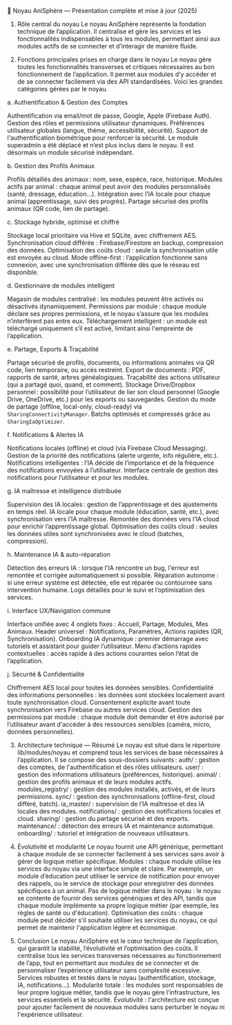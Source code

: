 🧩 Noyau AniSphère — Présentation complète et mise à jour (2025)

1. Rôle central du noyau
Le noyau AniSphère représente la fondation technique de l’application.
Il centralise et gère les services et les fonctionnalités indispensables à tous les modules, permettant ainsi aux modules actifs de se connecter et d’interagir de manière fluide.
 
2. Fonctions principales prises en charge dans le noyau
Le noyau gère toutes les fonctionnalités transverses et critiques nécessaires au bon fonctionnement de l’application. Il permet aux modules d’y accéder et de se connecter facilement via des API standardisées. Voici les grandes catégories gérées par le noyau.

a. Authentification & Gestion des Comptes

Authentification via email/mot de passe, Google, Apple (Firebase Auth).
Gestion des rôles et permissions utilisateur dynamiques.
Préférences utilisateur globales (langue, thème, accessibilité, sécurité).
Support de l'authentification biométrique pour renforcer la sécurité.
Le module superadmin a été déplacé et n’est plus inclus dans le noyau. Il est désormais un module sécurisé indépendant.

b. Gestion des Profils Animaux

Profils détaillés des animaux : nom, sexe, espèce, race, historique.
Modules actifs par animal : chaque animal peut avoir des modules personnalisés (santé, dressage, éducation…).
Intégration avec l’IA locale pour chaque animal (apprentissage, suivi des progrès).
Partage sécurisé des profils animaux (QR code, lien de partage).

c. Stockage hybride, optimisé et chiffré

Stockage local prioritaire via Hive et SQLite, avec chiffrement AES.
Synchronisation cloud différée : Firebase/Firestore en backup, compression des données.
Optimisation des coûts cloud : seule la synchronisation utile est envoyée au cloud.
Mode offline-first : l’application fonctionne sans connexion, avec une synchronisation différée dès que le réseau est disponible.

d. Gestionnaire de modules intelligent

Magasin de modules centralisé : les modules peuvent être activés ou désactivés dynamiquement.
Permissions par module : chaque module déclare ses propres permissions, et le noyau s’assure que les modules n’interfèrent pas entre eux.
Téléchargement intelligent : un module est téléchargé uniquement s’il est activé, limitant ainsi l'empreinte de l’application.

e. Partage, Exports & Traçabilité

Partage sécurisé de profils, documents, ou informations animales via QR code, lien temporaire, ou accès restreint.
Export de documents : PDF, rapports de santé, arbres généalogiques.
Traçabilité des actions utilisateur (qui a partagé quoi, quand, et comment).
Stockage Drive/Dropbox personnel : possibilité pour l’utilisateur de lier son cloud personnel (Google Drive, OneDrive, etc.) pour les exports ou sauvegardes.
Gestion du mode de partage (offline, local-only, cloud-ready) via `SharingConnectivityManager`.
Batchs optimisés et compressés grâce au `SharingIaOptimizer`.

f. Notifications & Alertes IA

Notifications locales (offline) et cloud (via Firebase Cloud Messaging).
Gestion de la priorité des notifications (alerte urgente, info régulière, etc.).
Notifications intelligentes : l’IA décide de l’importance et de la fréquence des notifications envoyées à l’utilisateur.
Interface centrale de gestion des notifications pour l’utilisateur et pour les modules.

g. IA maîtresse et intelligence distribuée

Supervision des IA locales : gestion de l’apprentissage et des ajustements en temps réel.
IA locale pour chaque module (éducation, santé, etc.), avec synchronisation vers l’IA maîtresse.
Remontée des données vers l’IA cloud pour enrichir l’apprentissage global.
Optimisation des coûts cloud : seules les données utiles sont synchronisées avec le cloud (batches, compression).

h. Maintenance IA & auto-réparation

Détection des erreurs IA : lorsque l'IA rencontre un bug, l'erreur est remontée et corrigée automatiquement si possible.
Réparation autonome : si une erreur système est détectée, elle est réparée ou contournée sans intervention humaine.
Logs détaillés pour le suivi et l’optimisation des services.

i. Interface UX/Navigation commune

Interface unifiée avec 4 onglets fixes : Accueil, Partage, Modules, Mes Animaux.
Header universel : Notifications, Paramètres, Actions rapides (QR, Synchronisation).
Onboarding IA dynamique : premier démarrage avec tutoriels et assistant pour guider l’utilisateur.
Menu d’actions rapides contextuelles : accès rapide à des actions courantes selon l’état de l’application.

j. Sécurité & Confidentialité

Chiffrement AES local pour toutes les données sensibles.
Confidentialité des informations personnelles : les données sont stockées localement avant toute synchronisation cloud.
Consentement explicite avant toute synchronisation vers Firebase ou autres services cloud.
Gestion des permissions par module : chaque module doit demander et être autorisé par l’utilisateur avant d'accéder à des ressources sensibles (caméra, micro, données personnelles).
 
3. Architecture technique — Résumé
Le noyau est situé dans le répertoire lib/modules/noyau et comprend tous les services de base nécessaires à l’application. Il se compose des sous-dossiers suivants :
auth/ : gestion des comptes, de l'authentification et des rôles utilisateurs.
user/ : gestion des informations utilisateurs (préférences, historique).
animal/ : gestion des profils animaux et de leurs modules actifs.
modules_registry/ : gestion des modules installés, activés, et de leurs permissions.
sync/ : gestion des synchronisations (offline-first, cloud différé, batch).
ia_master/ : supervision de l’IA maîtresse et des IA locales des modules.
notifications/ : gestion des notifications locales et cloud.
sharing/ : gestion du partage sécurisé et des exports.
maintenance/ : détection des erreurs IA et maintenance automatique.
onboarding/ : tutoriel et intégration de nouveaux utilisateurs.
 
4. Évolutivité et modularité
Le noyau fournit une API générique, permettant à chaque module de se connecter facilement à ses services sans avoir à gérer de logique métier spécifique.
Modules : chaque module utilise les services du noyau via une interface simple et claire. Par exemple, un module d’éducation peut utiliser le service de notification pour envoyer des rappels, ou le service de stockage pour enregistrer des données spécifiques à un animal.
Pas de logique métier dans le noyau : le noyau se contente de fournir des services génériques et des API, tandis que chaque module implémente sa propre logique métier (par exemple, les règles de santé ou d'éducation).
Optimisation des coûts : chaque module peut décider s'il souhaite utiliser les services du noyau, ce qui permet de maintenir l'application légère et économique.
 
5. Conclusion
Le noyau AniSphère est le cœur technique de l’application, qui garantit la stabilité, l’évolutivité et l’optimisation des coûts. Il centralise tous les services transverses nécessaires au fonctionnement de l’app, tout en permettant aux modules de se connecter et de personnaliser l’expérience utilisateur sans complexité excessive.
Services robustes et testés dans le noyau (authentification, stockage, IA, notifications…).
Modularité totale : les modules sont responsables de leur propre logique métier, tandis que le noyau gère l’infrastructure, les services essentiels et la sécurité.
Évolutivité : l'architecture est conçue pour ajouter facilement de nouveaux modules sans perturber le noyau ni l'expérience utilisateur.
 

